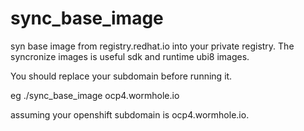 # sync_base_image
syn base image from registry.redhat.io into your private registry.
The syncronize images is useful sdk and runtime ubi8 images.

You should replace your subdomain before running it.

eg
./sync_base_image ocp4.wormhole.io

assuming your openshift subdomain is ocp4.wormhole.io.
